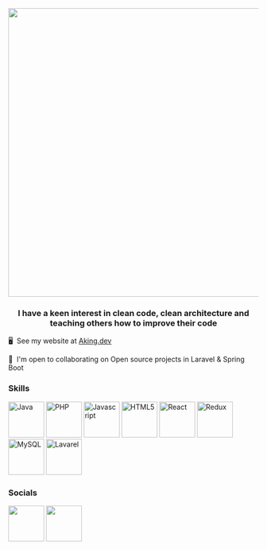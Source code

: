 
<div align="center">
    <img width="580"src="https://user-images.githubusercontent.com/6437643/167922634-222227cf-defe-46d4-82e6-5f4ec67055fa.gif">
</div>

<h3 align="center"> I have a keen interest in clean code, clean architecture and teaching others how to improve their code </h3>

🖥️  See my website at [Aking.dev](http://aking.dev)


🤝  I'm open to collaborating on Open source projects in Laravel & Spring Boot

### Skills

<p align="left">
<a href="https://www.oracle.com/java/" target="_blank" rel="noreferrer"><img src="https://raw.githubusercontent.com/danielcranney/readme-generator/main/public/icons/skills/java-colored.svg" width="72 height="72" alt="Java" /></a>
<a href="https://www.php.net/" target="_blank" rel="noreferrer"><img src="https://raw.githubusercontent.com/danielcranney/readme-generator/main/public/icons/skills/php-colored.svg" width="72" height="72" alt="PHP" /></a>
<a href="https://developer.mozilla.org/en-US/docs/Web/JavaScript" target="_blank" rel="noreferrer"><img src="https://raw.githubusercontent.com/danielcranney/readme-generator/main/public/icons/skills/javascript-colored.svg" width="72" height="72" alt="Javascript" /></a>
<a href="https://developer.mozilla.org/en-US/docs/Glossary/HTML5" target="_blank" rel="noreferrer"><img src="https://raw.githubusercontent.com/danielcranney/readme-generator/main/public/icons/skills/html5-colored.svg" width="72" height="72" alt="HTML5" /></a>
<a href="https://reactjs.org/" target="_blank" rel="noreferrer"><img src="https://raw.githubusercontent.com/danielcranney/readme-generator/main/public/icons/skills/react-colored.svg" width="72" height="72" alt="React" /></a>
<a href="https://redux.js.org/" target="_blank" rel="noreferrer"><img src="https://raw.githubusercontent.com/danielcranney/readme-generator/main/public/icons/skills/redux-colored.svg" width="72" height="72" alt="Redux" /></a>
<a href="https://www.mysql.com/" target="_blank" rel="noreferrer"><img src="https://raw.githubusercontent.com/danielcranney/readme-generator/main/public/icons/skills/mysql-colored.svg" width="72" height="72" alt="MySQL" /></a>
<a href="https://laravel.com/" target="_blank" rel="noreferrer"><img src="https://raw.githubusercontent.com/danielcranney/readme-generator/main/public/icons/skills/laravel-colored.svg" width="72" height="72" alt="Lavarel" /></a>
</p>


### Socials

<p align="left"> <a href="https://www.github.com/AdamJAKing" target="_blank" rel="noreferrer"><img src="https://raw.githubusercontent.com/danielcranney/readme-generator/main/public/icons/socials/github-dark.svg" width="72" height="72" /></a> <a href="https://www.twitter.com/KingSoftwareDev" target="_blank" rel="noreferrer"><img src="https://raw.githubusercontent.com/danielcranney/readme-generator/main/public/icons/socials/twitter.svg" width="72" height="72" /></a></p>
